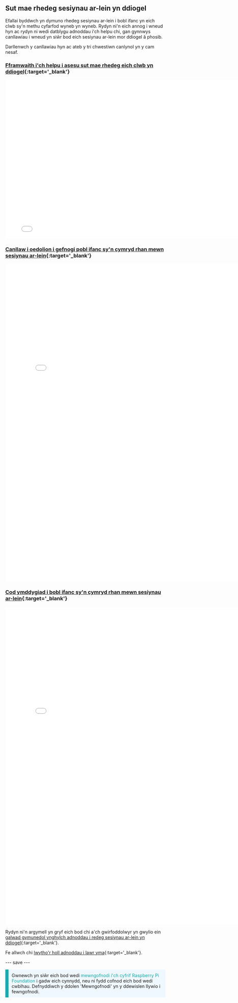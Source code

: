 ## Sut mae rhedeg sesiynau ar-lein yn ddiogel

Efallai byddwch yn dymuno rhedeg sesiynau ar-lein i bobl ifanc yn eich clwb sy'n methu cyfarfod wyneb yn wyneb. Rydyn ni'n eich annog i wneud hyn ac rydyn ni wedi datblygu adnoddau i'ch helpu chi, gan gynnwys canllawiau i wneud yn siŵr bod eich sesiynau ar-lein mor ddiogel â phosib.

Darllenwch y canllawiau hyn ac ateb y tri chwestiwn canlynol yn y cam nesaf.

### [Fframwaith i'ch helpu i asesu sut mae rhedeg eich clwb yn ddiogel](images/Code_Club_and_CoderDojo_CV_Framework.pdf){:target='_blank'}

<embed src="images/Code_Club_and_CoderDojo_CV_Framework.pdf" width="790" height="500" 
 type="application/pdf">

<h3 spaces-before="0">
  <a href="images/Code_Club_and_CoderDojo_Parent_Guide_Supporting_Online_Coding_Session.pdf">Canllaw i oedolion i gefnogi pobl ifanc sy'n cymryd rhan mewn sesiynau ar-lein</a>{:target='_blank'}
</h3>

<embed src="images/Code_Club_and_CoderDojo_Parent_Guide_Supporting_Online_Coding_Session.pdf" width="790" height="1000" 
 type="application/pdf">

<h3 spaces-before="0">
  <a href="images/CoderDojo_Code_Club_Online_Code_of_Behaviour_A4_DIGITAL.pdf">Cod ymddygiad i bobl ifanc sy'n cymryd rhan mewn sesiynau ar-lein</a>{:target='_blank'}
</h3>

<embed src="images/CoderDojo_Code_Club_Online_Code_of_Behaviour_A4_DIGITAL.pdf" width="790" height="1000" 
 type="application/pdf">

Rydyn ni'n argymell yn gryf eich bod chi a'ch gwirfoddolwyr yn gwylio ein <a href="https://www.gotostage.com/channel/d20e514831f340b3913659639068c724/recording/92bd90b755964f49b87bfd99f9624435/watch?source=CHANNEL">galwad gymunedol ynghylch adnoddau i redeg sesiynau ar-lein yn ddiogel</a>{:target='_blank'}.

Fe allwch chi <a href="https://rpf.io/p/cy-GB/safeguarding-module-go">lwytho'r holl adnoddau i lawr yma</a>{:target='_blank'}.

--- save ---
    
<p style="border-left: solid; border-width:10px; border-color: #0faeb0; background-color: aliceblue; padding: 10px;">
Gwnewch yn siŵr eich bod wedi <span style="color: #0faeb0">mewngofnodi i'ch cyfrif Raspberry Pi Foundation</span> i gadw eich cynnydd, neu ni fydd cofnod eich bod wedi cwblhau. Defnyddiwch y ddolen 'Mewngofnodi' yn y ddewislen llywio i fewngofnodi.
</p>
